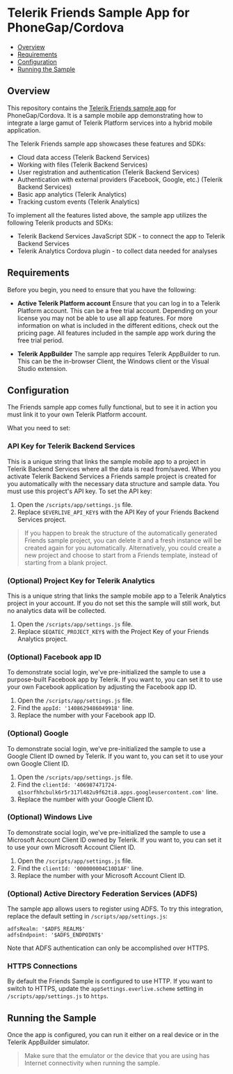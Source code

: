 # Telerik Friends Sample App for PhoneGap/Cordova

* [Overview](#overview)
* [Requirements](#requirements)
* [Configuration](#configuration)
* [Running the Sample](#running-the-sample)

## Overview
This repository contains the [Telerik Friends sample app](http://docs.telerik.com/platform/backend-services/javascript/samples/friends/introduction) for PhoneGap/Cordova. It is a sample mobile app demonstrating how to integrate a large gamut of Telerik Platform services into a hybrid mobile application.

The Telerik Friends sample app showcases these features and SDKs:

- Cloud data access (Telerik Backend Services)
- Working with files (Telerik Backend Services)
- User registration and authentication (Telerik Backend Services)
- Authentication with external providers (Facebook, Google, etc.) (Telerik Backend Services)
- Basic app analytics (Telerik Analytics)
- Tracking custom events (Telerik Analytics)

To implement all the features listed above, the sample app utilizes the following Telerik products and SDKs:

- Telerik Backend Services JavaScript SDK - to connect the app to Telerik Backend Services
- Telerik Analytics Cordova plugin - to collect data needed for analyses

## Requirements

Before you begin, you need to ensure that you have the following:

- **Active Telerik Platform account**
Ensure that you can log in to a Telerik Platform account. This can be a free trial account. Depending on your license you may not be able to use all app features. For more information on what is included in the different editions, check out the pricing page. All features included in the sample app work during the free trial period.

- **Telerik AppBuilder** The sample app requires Telerik AppBuilder to run. This can be the in-browser Client, the Windows client or the Visual Studio extension.

## Configuration

The Friends sample app comes fully functional, but to see it in action you must link it to your own Telerik Platform account.

What you need to set:

### API Key for Telerik Backend Services

This is a unique string that links the sample mobile app to a project in Telerik Backend Services where all the data is read from/saved. When you activate Telerik Backend Services a Friends sample project is created for you automatically with the necessary data structure and sample data. You must use this project's API key. To set the API key:

1. Open the `/scripts/app/settings.js` file.
2. Replace `$EVERLIVE_API_KEY$` with the API Key of your Friends Backend Services project.

> If you happen to break the structure of the automatically generated Friends sample project, you can delete it and a fresh instance will be created again for you automatically. Alternatively, you could create a new project and choose to start from a Friends template, instead of starting from a blank project.

### (Optional) Project Key for Telerik Analytics

This is a unique string that links the sample mobile app to a Telerik Analytics project in your account. If you do not set this the sample will still work, but no analytics data will be collected.
	
1. Open the `/scripts/app/settings.js` file.
2. Replace `$EQATEC_PROJECT_KEY$` with the Project Key of your Friends  Analytics project.

### (Optional) Facebook app ID
To demonstrate social login, we've pre-initialized the sample to use a purpose-built Facebook app by Telerik. If you want to, you can set it to use your own Facebook application by adjusting the Facebook app ID.
	
1. Open the `/scripts/app/settings.js` file.
2. Find the `appId: '1408629486049918'` line.
3. Replace the number with your Facebook app ID.

### (Optional) Google

To demonstrate social login, we've pre-initialized the sample to use a Google Client ID owned by Telerik. If you want to, you can set it to use your own Google Client ID.

1. Open the `/scripts/app/settings.js` file.
2. Find the `clientId: '406987471724-q1sorfhhcbulk6r5r317l482u9f62ti8.apps.googleusercontent.com'` line.
3. Replace the number with your Google Client ID.
	
### (Optional) Windows Live

To demonstrate social login, we've pre-initialized the sample to use a  Microsoft Account Client ID owned by Telerik. If you want to, you can set it to use your own  Microsoft Account Client ID.

1. Open the `/scripts/app/settings.js` file.
2. Find the `clientId: '000000004C10D1AF'` line.
3. Replace the number with your  Microsoft Account Client ID.
	
### (Optional) Active Directory Federation Services (ADFS)

The sample app allows users to register using ADFS. To try this integration,  replace the default setting in `/scripts/app/settings.js`:

```
adfsRealm: '$ADFS_REALM$'
adfsEndpoint: '$ADFS_ENDPOINT$'
```
Note that ADFS authentication can only be accomplished over HTTPS.

### HTTPS Connections

By default the Friends Sample is configured to use HTTP. If you want to switch to HTTPS, update the `appSettings.everlive.scheme` setting in  `/scripts/app/settings.js` to `https`.

## Running the Sample

Once the app is configured, you can run it either on a real device or in the Telerik AppBuilder simulator.

> Make sure that the emulator or the device that you are using has Internet connectivity when running the sample.
